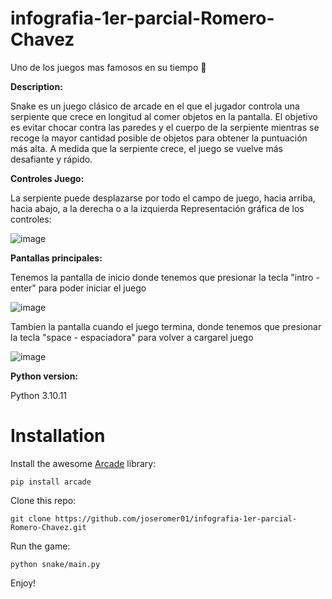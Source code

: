 # infografia-1er-parcial-Romero-Chavez
Uno de los juegos mas famosos en su tiempo 🐍

**Description:**

Snake es un juego clásico de arcade en el que el jugador controla una serpiente que crece en longitud al comer objetos en la pantalla. El objetivo es evitar chocar contra las paredes y el cuerpo de la serpiente mientras se recoge la mayor cantidad posible de objetos para obtener la puntuación más alta. A medida que la serpiente crece, el juego se vuelve más desafiante y rápido.


**Controles Juego:**

La serpiente puede desplazarse por todo el campo de juego, hacia arriba, hacia abajo, a la derecha o a la izquierda
Representación gráfica de los controles:

![image](https://user-images.githubusercontent.com/116576612/232234561-3f118cc2-58f4-42b7-8a0c-8f32fa0ab2b2.png)

**Pantallas principales:**

Tenemos la pantalla de inicio donde tenemos que presionar la tecla "intro - enter" para poder iniciar el juego

![image](https://user-images.githubusercontent.com/116576612/232234740-ad694f44-988e-4397-b778-9f3498b5c417.png)

Tambien la pantalla cuando el juego termina, donde tenemos que presionar la tecla "space -  espaciadora" para volver a cargarel juego

![image](https://user-images.githubusercontent.com/116576612/232234783-e990de13-ecf1-4c17-b20c-580511dea0aa.png)


**Python version:**

Python 3.10.11


# Installation

Install the awesome [Arcade](https://github.com/pythonarcade/arcade) library:

```
pip install arcade
```

Clone this repo:

```
git clone https://github.com/joseromer01/infografia-1er-parcial-Romero-Chavez.git
```

Run the game:

```
python snake/main.py
```

Enjoy!




